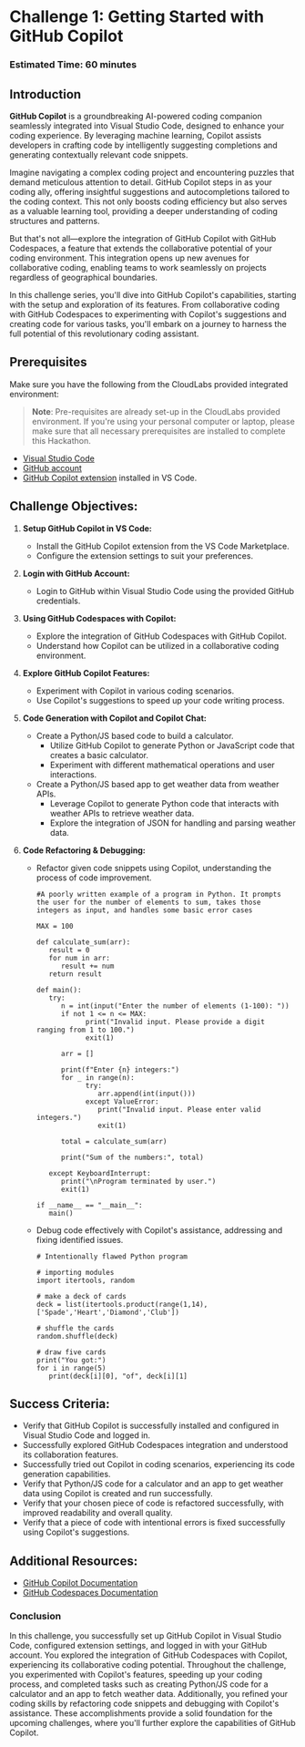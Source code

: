 # Challenge 1: Getting Started with GitHub Copilot

### Estimated Time: 60 minutes

## Introduction

**GitHub Copilot** is a groundbreaking AI-powered coding companion seamlessly integrated into Visual Studio Code, designed to enhance your coding experience. By leveraging machine learning, Copilot assists developers in crafting code by intelligently suggesting completions and generating contextually relevant code snippets.

Imagine navigating a complex coding project and encountering puzzles that demand meticulous attention to detail. GitHub Copilot steps in as your coding ally, offering insightful suggestions and autocompletions tailored to the coding context. This not only boosts coding efficiency but also serves as a valuable learning tool, providing a deeper understanding of coding structures and patterns.

But that's not all—explore the integration of GitHub Copilot with GitHub Codespaces, a feature that extends the collaborative potential of your coding environment. This integration opens up new avenues for collaborative coding, enabling teams to work seamlessly on projects regardless of geographical boundaries.

In this challenge series, you'll dive into GitHub Copilot's capabilities, starting with the setup and exploration of its features. From collaborative coding with GitHub Codespaces to experimenting with Copilot's suggestions and creating code for various tasks, you'll embark on a journey to harness the full potential of this revolutionary coding assistant.

## Prerequisites

Make sure you have the following from the CloudLabs provided integrated environment:

> **Note**: Pre-requisites are already set-up in the CloudLabs provided environment. If you're using your personal computer or laptop, please make sure that all necessary prerequisites are installed to complete this Hackathon.

- [Visual Studio Code](https://code.visualstudio.com/)
- [GitHub account](https://github.com/)
- [GitHub Copilot extension](https://marketplace.visualstudio.com/items?itemName=GitHub.copilot) installed in VS Code.

## Challenge Objectives:

1. **Setup GitHub Copilot in VS Code:**
   - Install the GitHub Copilot extension from the VS Code Marketplace.
   - Configure the extension settings to suit your preferences.

2. **Login with GitHub Account:**
   - Login to GitHub within Visual Studio Code using the provided GitHub credentials.

3. **Using GitHub Codespaces with Copilot:**
   - Explore the integration of GitHub Codespaces with GitHub Copilot.
   - Understand how Copilot can be utilized in a collaborative coding environment.

4. **Explore GitHub Copilot Features:**
   - Experiment with Copilot in various coding scenarios.
   - Use Copilot's suggestions to speed up your code writing process.

5. **Code Generation with Copilot and Copilot Chat:**
   - Create a Python/JS based code to build a calculator.
      - Utilize GitHub Copilot to generate Python or JavaScript code that creates a basic calculator.
      - Experiment with different mathematical operations and user interactions.
   - Create a Python/JS based app to get weather data from weather APIs.
      - Leverage Copilot to generate Python code that interacts with weather APIs to retrieve weather data.
      - Explore the integration of JSON for handling and parsing weather data.

6. **Code Refactoring & Debugging:**
   - Refactor given code snippets using Copilot, understanding the process of code improvement.

      ```
      #A poorly written example of a program in Python. It prompts the user for the number of elements to sum, takes those integers as input, and handles some basic error cases
      
      MAX = 100

      def calculate_sum(arr):
         result = 0
         for num in arr:
            result += num
         return result

      def main():
         try:
            n = int(input("Enter the number of elements (1-100): "))
            if not 1 <= n <= MAX:
                  print("Invalid input. Please provide a digit ranging from 1 to 100.")
                  exit(1)

            arr = []

            print(f"Enter {n} integers:")
            for _ in range(n):
                  try:
                     arr.append(int(input()))
                  except ValueError:
                     print("Invalid input. Please enter valid integers.")
                     exit(1)

            total = calculate_sum(arr)

            print("Sum of the numbers:", total)

         except KeyboardInterrupt:
            print("\nProgram terminated by user.")
            exit(1)

      if __name__ == "__main__":
         main()
      ```
   - Debug code effectively with Copilot's assistance, addressing and fixing identified issues.

      ```
      # Intentionally flawed Python program

      # importing modules
      import itertools, random

      # make a deck of cards
      deck = list(itertools.product(range(1,14),['Spade','Heart','Diamond','Club'])

      # shuffle the cards
      random.shuffle(deck)

      # draw five cards
      print("You got:")
      for i in range(5)
         print(deck[i][0], "of", deck[i][1]

      ```

## Success Criteria:

- Verify that GitHub Copilot is successfully installed and configured in Visual Studio Code and logged in.
- Successfully explored GitHub Codespaces integration and understood its collaboration features.
- Successfully tried out Copilot in coding scenarios, experiencing its code generation capabilities.
- Verify that Python/JS code for a calculator and an app to get weather data using Copilot is created and run successfully.
- Verify that your chosen piece of code is refactored successfully, with improved readability and overall quality.
- Verify that a piece of code with intentional errors is fixed successfully using Copilot's suggestions.

## Additional Resources:

- [GitHub Copilot Documentation](https://github.com/github/copilot-docs)
- [GitHub Codespaces Documentation](https://docs.github.com/en/codespaces)

### Conclusion

In this challenge, you successfully set up GitHub Copilot in Visual Studio Code, configured extension settings, and logged in with your GitHub account. You explored the integration of GitHub Codespaces with Copilot, experiencing its collaborative coding potential. Throughout the challenge, you experimented with Copilot's features, speeding up your coding process, and completed tasks such as creating Python/JS code for a calculator and an app to fetch weather data. Additionally, you refined your coding skills by refactoring code snippets and debugging with Copilot's assistance. These accomplishments provide a solid foundation for the upcoming challenges, where you'll further explore the capabilities of GitHub Copilot.
